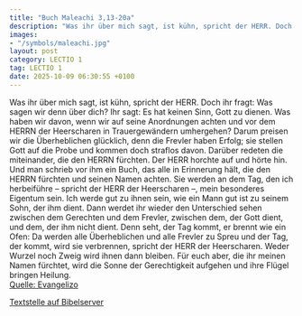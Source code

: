 ```yaml
---
title: "Buch Maleachi 3,13-20a"
description: "Was ihr über mich sagt, ist kühn, spricht der HERR. Doch ihr fragt: Was sagen wir denn über dich? Ihr sagt: Es hat keinen Sinn, Gott zu dienen. Was haben wir davon, wenn wir auf seine Anordnungen achten und vor dem HERRN der Heerscharen in Trauergewändern umhergehen? Darum preise...."
images:
- "/symbols/maleachi.jpg"
layout: post
category: LECTIO 1
tag: LECTIO 1
date: 2025-10-09 06:30:55 +0100
---
```

Was ihr über mich sagt, ist kühn, spricht der HERR. Doch ihr fragt: Was sagen wir denn über dich?
Ihr sagt: Es hat keinen Sinn, Gott zu dienen. Was haben wir davon, wenn wir auf seine Anordnungen achten und vor dem HERRN der Heerscharen in Trauergewändern umhergehen?
Darum preisen wir die Überheblichen glücklich, denn die Frevler haben Erfolg; sie stellen Gott auf die Probe und kommen doch straflos davon.<!--more-->
Darüber redeten die miteinander, die den HERRN fürchten. Der HERR horchte auf und hörte hin. Und man schrieb vor ihm ein Buch, das alle in Erinnerung hält, die den HERRN fürchten und seinen Namen achten.
Sie werden an dem Tag, den ich herbeiführe – spricht der HERR der Heerscharen –, mein besonderes Eigentum sein. Ich werde gut zu ihnen sein, wie ein Mann gut ist zu seinem Sohn, der ihm dient.
Dann werdet ihr wieder den Unterschied sehen zwischen dem Gerechten und dem Frevler, zwischen dem, der Gott dient, und dem, der ihm nicht dient.
Denn seht, der Tag kommt, er brennt wie ein Ofen: Da werden alle Überheblichen und alle Frevler zu Spreu und der Tag, der kommt, wird sie verbrennen, spricht der HERR der Heerscharen. Weder Wurzel noch Zweig wird ihnen dann bleiben.
Für euch aber, die ihr meinen Namen fürchtet, wird die Sonne der Gerechtigkeit aufgehen und ihre Flügel bringen Heilung.<br>
[Quelle: Evangelizo](https://evangeliumtagfuertag.org/DE/gospel)

[Textstelle auf Bibelserver](https://www.bibleserver.com/EU/Maleachi3,13-20a)
